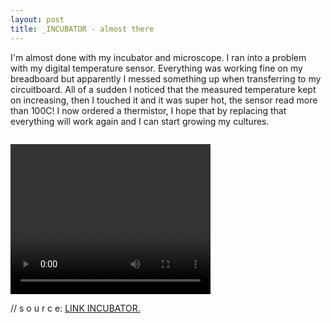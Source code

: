 ```yaml
---
layout: post
title: _INCUBATOR - almost there
---
```


I'm almost done with my incubator and microscope. I ran into a problem with my digital temperature sensor. Everything was working fine on my breadboard but apparently I messed something up when transferring to my circuitboard. All of a sudden I noticed that the measured temperature kept on increasing, then I touched it and it was super hot, the sensor read more than 100C!
I now ordered a thermistor, I hope that by replacing that everything will work again and I can start growing my cultures.

<img src="http://tamarahoogeweegen.com/INCUBATOR_3.jpg" alt="" /> <br>

<video width="320" height="240" controls>
  <source src="http://tamarahoogeweegen.com/INCUBATOR_ELECTRONICS.mp4" type="video/mp4">
  Your browser does not support this video.
</video>

// s o u r c e: <a href="http://biohackacademy.github.io/biofactory/class/1-incubator/"> LINK INCUBATOR.  </a>
